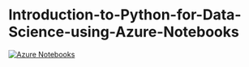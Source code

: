 # Introduction-to-Python-for-Data-Science-using-Azure-Notebooks
[![Azure Notebooks](https://notebooks.azure.com/launch.png)](https://notebooks.azure.com/import/gh/<zanzaney>/<introduction-to-python-using-Numpy>)
